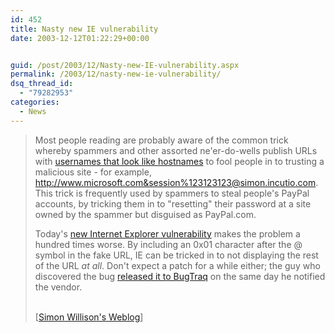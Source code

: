 ```yaml
---
id: 452
title: Nasty new IE vulnerability
date: 2003-12-12T01:22:29+00:00


guid: /post/2003/12/Nasty-new-IE-vulnerability.aspx
permalink: /2003/12/nasty-new-ie-vulnerability/
dsq_thread_id:
  - "79282953"
categories:
  - News
---
```

<body xmlns="http://www.w3.org/1999/xhtml">
    <div class="Section1">
        <blockquote style='margin-top:5.0pt;margin-bottom:5.0pt'> 
        <p>
            Most people reading are probably aware of the common trick whereby spammers and other
            assorted ne'er-do-wells publish <acronym>URL</acronym>s with <a href="http://bugzilla.mozilla.org/show_bug.cgi?id=122445" title="Spoof prevention: Warn if username/password in link (url) looks like a hostname">usernames
            that look like hostnames</a> to fool people in to trusting a malicious site - for
            example, <a href="http://www.microsoft.com&amp;session%123123123@simon.incutio.com" title="http://www.microsoft.com&amp;session%123123123@simon.incutio.com">http://www.microsoft.com&amp;session%123123123@simon.incutio.com</a>.
            This trick is frequently used by spammers to steal people's PayPal accounts, by tricking
            them in to "resetting" their password at a site owned by the spammer but disguised
            as PayPal.com.
        </p>
        <p>
            Today's <a href="http://www.zapthedingbat.com/security/ex01/vun1.htm" title="http://www.zapthedingbat.com/security/ex01/vun1.htm">new
            Internet Explorer vulnerability</a> makes the problem a hundred times worse. By including
            an 0x01 character after the @ symbol in the fake <acronym>URL</acronym>, <acronym>IE</acronym> can
            be tricked in to not displaying the rest of the <acronym>URL</acronym> <em><i>at all</i></em>.
            Don't expect a patch for a while either; the guy who discovered the bug <a href="http://www.securityfocus.com/archive/1/346948">released
            it to BugTraq</a> on the same day he notified the vendor.
        </p>
        <p class="MsoNormal">
            <br />
            [<a href="http://simon.incutio.com/archive/2003/12/09/nastyBug">Simon Willison's Weblog</a>]
        </p>
        </blockquote>
    </div>
</body>